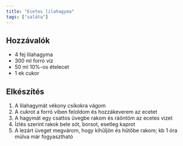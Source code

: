 ```yaml
---
title: "Ecetes lilahagyma"
tags: ["saláta"]
---
```


## Hozzávalók

- 4 fej lilahagyma
- 300 ml forró víz
- 50 ml 10%-os ételecet
- 1 ek cukor

## Elkészítés

1. A lilahagymát vékony csíkokra vágom
2. A cukrot a forró víben feloldom és hozzákeverem az ecetet
3. A hagymát egy csattos üvegbe rakom és ráöntöm az ecetes vizet
4. Ízlés szerint rakok bele sót, borsot, esetleg kaprot
5. A lezárt üveget megvárom, hogy kihűljön és hűtőbe rakom; kb 1 óra múlva már fogyasztható
